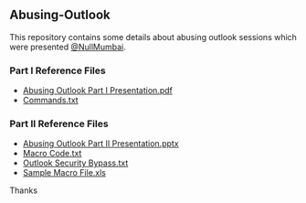 ## Abusing-Outlook
This repository contains some details about abusing outlook sessions which were presented [@NullMumbai](https://twitter.com/NullMumbai). 

### Part I Reference Files 
- [Abusing Outlook Part I Presentation.pdf](Abusing%20Outlook%20Part%20I%20Presentation.pdf)
- [Commands.txt](Commands.txt)

### Part II Reference Files
- [Abusing Outlook Part II Presentation.pptx](Abusing%20Outlook%20Part%20II%20Presentation.pptx)
- [Macro Code.txt](Macro%20Code.txt)
- [Outlook Security Bypass.txt](Outlook%20Security%20Bypass.txt)
- [Sample Macro File.xls](Sample%20Macro%20File.xls)

Thanks
